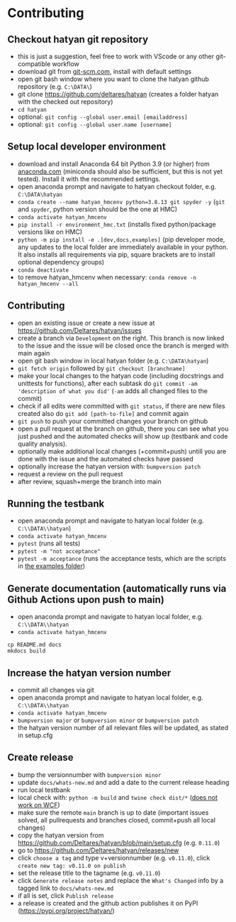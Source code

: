 # Contributing

## Checkout hatyan git repository

- this is just a suggestion, feel free to work with VScode or any other git-compatible workflow
- download git from [git-scm.com](https://git-scm.com/download/win), install with default settings
- open git bash window where you want to clone the hatyan github repository (e.g. ``C:\DATA\``)
- git clone https://github.com/deltares/hatyan (creates a folder hatyan with the checked out repository)
- ``cd hatyan``
- optional: ``git config --global user.email [emailaddress]``
- optional: ``git config --global user.name [username]``

## Setup local developer environment

- download and install Anaconda 64 bit Python 3.9 (or higher) from [anaconda.com](https://www.anaconda.com/distribution/#download-section) (miniconda should also be sufficient, but this is not yet tested). Install it with the recommended settings.
- open anaconda prompt and navigate to hatyan checkout folder, e.g. ``C:\DATA\hatyan``
- ``conda create --name hatyan_hmcenv python=3.8.13 git spyder -y`` (``git`` and ``spyder``, python version should be the one at HMC)
- ``conda activate hatyan_hmcenv``
- ``pip install -r environment_hmc.txt`` (installs fixed python/package versions like on HMC)
- ``python -m pip install -e .[dev,docs,examples]`` (pip developer mode, any updates to the local folder are immediately available in your python. It also installs all requirements via pip, square brackets are to install optional dependency groups)
- ``conda deactivate``
- to remove hatyan_hmcenv when necessary: ``conda remove -n hatyan_hmcenv --all``

## Contributing

- open an existing issue or create a new issue at https://github.com/Deltares/hatyan/issues
- create a branch via ``Development`` on the right. This branch is now linked to the issue and the issue will be closed once the branch is merged with main again
- open git bash window in local hatyan folder (e.g. ``C:\DATA\hatyan``)
- ``git fetch origin`` followed by ``git checkout [branchname]``
- make your local changes to the hatyan code (including docstrings and unittests for functions), after each subtask do ``git commit -am 'description of what you did'`` (``-am`` adds all changed files to the commit)
- check if all edits were committed with ``git status``, if there are new files created also do ``git add [path-to-file]`` and commit again
- ``git push`` to push your committed changes your branch on github
- open a pull request at the branch on github, there you can see what you just pushed and the automated checks will show up (testbank and code quality analysis).
- optionally make additional local changes (+commit+push) untill you are done with the issue and the automated checks have passed
- optionally increase the hatyan version with: ``bumpversion patch``
- request a review on the pull request
- after review, squash+merge the branch into main

## Running the testbank

- open anaconda prompt and navigate to hatyan local folder (e.g. ``C:\\DATA\\hatyan``)
- ``conda activate hatyan_hmcenv``
- ``pytest`` (runs all tests)
- ``pytest -m "not acceptance"``
- ``pytest -m acceptance`` (runs the acceptance tests, which are the scripts in [the examples folder](https://github.com/Deltares/hatyan/tree/main/tests/examples))

## Generate documentation (automatically runs via Github Actions upon push to main)

- open anaconda prompt and navigate to hatyan local folder, e.g. ``C:\\DATA\\hatyan``
- ``conda activate hatyan_hmcenv``
```
cp README.md docs
mkdocs build
```

## Increase the hatyan version number

- commit all changes via git
- open anaconda prompt and navigate to hatyan local folder, e.g. ``C:\\DATA\\hatyan``
- ``conda activate hatyan_hmcenv``
- ``bumpversion major`` or ``bumpversion minor`` or ``bumpversion patch``
- the hatyan version number of all relevant files will be updated, as stated in setup.cfg

## Create release

- bump the versionnumber with ``bumpversion minor``
- update ``docs/whats-new.md`` and add a date to the current release heading
- run local testbank
- local check with: ``python -m build`` and ``twine check dist/*`` ([does not work on WCF](https://github.com/pypa/setuptools/issues/4133))
- make sure the remote ``main`` branch is up to date (important issues solved, all pullrequests and branches closed, commit+push all local changes)
- copy the hatyan version from https://github.com/Deltares/hatyan/blob/main/setup.cfg (e.g. ``0.11.0``)
- go to https://github.com/Deltares/hatyan/releases/new
- click ``choose a tag`` and type v+versionnumber (e.g. ``v0.11.0``), click ``create new tag: v0.11.0 on publish``
- set the release title to the tagname (e.g. ``v0.11.0``)
- click `Generate release notes` and replace the `What's Changed` info by a tagged link to ``docs/whats-new.md``
- if all is set, click ``Publish release``
- a release is created and the github action publishes it on PyPI (https://pypi.org/project/hatyan/)
